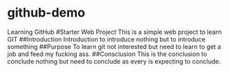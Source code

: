 # github-demo
Learning GitHub
#Starter Web Project
This is a simple web project to learn GIT
##Introduction
Introduction to introduce nothing but to introduce something
##Purpose
To learn git not interested but need to learn to get a job and feed my fucking ass.
##Consclusion
This is the conclusion to conclude nothing but need to conclude as every is expecting to conclude.